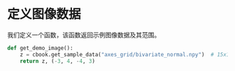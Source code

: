 # 定义图像数据

我们定义一个函数，该函数返回示例图像数据及其范围。

```python
def get_demo_image():
    z = cbook.get_sample_data("axes_grid/bivariate_normal.npy")  # 15x15 array
    return z, (-3, 4, -4, 3)
```
